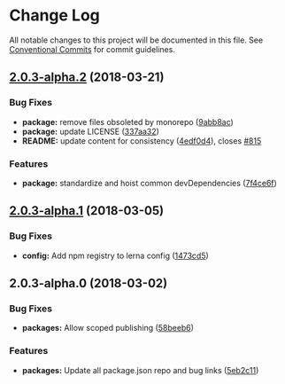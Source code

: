 # Change Log

All notable changes to this project will be documented in this file.
See [Conventional Commits](https://conventionalcommits.org) for commit guidelines.

<a name="2.0.3-alpha.2"></a>

## [2.0.3-alpha.2](https://github.com/pattern-lab/patternlab-node/tree/master/packages/plugin-tab/compare/@pattern-lab/plugin-tab@2.0.3-alpha.1...@pattern-lab/plugin-tab@2.0.3-alpha.2) (2018-03-21)

### Bug Fixes

* **package:** remove files obsoleted by monorepo ([9abb8ac](https://github.com/pattern-lab/patternlab-node/tree/master/packages/plugin-tab/commit/9abb8ac))
* **package:** update LICENSE ([337aa32](https://github.com/pattern-lab/patternlab-node/tree/master/packages/plugin-tab/commit/337aa32))
* **README:** update content for consistency ([4edf0d4](https://github.com/pattern-lab/patternlab-node/tree/master/packages/plugin-tab/commit/4edf0d4)), closes [#815](https://github.com/pattern-lab/patternlab-node/tree/master/packages/plugin-tab/issues/815)

### Features

* **package:** standardize and hoist common devDependencies ([7f4ce6f](https://github.com/pattern-lab/patternlab-node/tree/master/packages/plugin-tab/commit/7f4ce6f))

<a name="2.0.3-alpha.1"></a>

## [2.0.3-alpha.1](https://github.com/pattern-lab/patternlab-node/tree/master/packages/plugin-tab/compare/@pattern-lab/plugin-tab@2.0.3-alpha.0...@pattern-lab/plugin-tab@2.0.3-alpha.1) (2018-03-05)

### Bug Fixes

* **config:** Add npm registry to lerna config ([1473cd5](https://github.com/pattern-lab/patternlab-node/tree/master/packages/plugin-tab/commit/1473cd5))

<a name="2.0.3-alpha.0"></a>

## 2.0.3-alpha.0 (2018-03-02)

### Bug Fixes

* **packages:** Allow scoped publishing ([58beeb6](https://github.com/pattern-lab/patternlab-node/tree/master/packages/plugin-tab/commit/58beeb6))

### Features

* **packages:** Update all package.json repo and bug links ([5eb2c11](https://github.com/pattern-lab/patternlab-node/tree/master/packages/plugin-tab/commit/5eb2c11))
